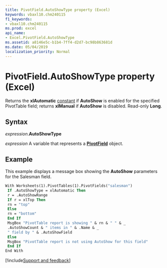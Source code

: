 ```yaml
---
title: PivotField.AutoShowType property (Excel)
keywords: vbaxl10.chm240115
f1_keywords:
- vbaxl10.chm240115
ms.prod: excel
api_name:
- Excel.PivotField.AutoShowType
ms.assetid: a8146e5c-b1b4-7ff4-d2d7-bc98b863681d
ms.date: 05/04/2019
localization_priority: Normal
---
```



# PivotField.AutoShowType property (Excel)

Returns the **xlAutomatic** [constant](excel.constants.md) if **AutoShow** is enabled for the specified PivotTable field; returns **xlManual** if **AutoShow** is disabled. Read-only **Long**.


## Syntax

_expression_.**AutoShowType**

_expression_ A variable that represents a **[PivotField](Excel.PivotField.md)** object.


## Example

This example displays a message box showing the **AutoShow** parameters for the Salesman field.

```vb
With Worksheets(1).PivotTables(1).PivotFields("salesman") 
 If .AutoShowType = xlAutomatic Then 
 r = .AutoShowRange 
 If r = xlTop Then 
 rn = "top" 
 Else 
 rn = "bottom" 
 End If 
 MsgBox "PivotTable report is showing " & rn & " " & _ 
 .AutoShowCount & " items in " & .Name & _ 
 " field by " & .AutoShowField 
 Else 
 MsgBox "PivotTable report is not using AutoShow for this field" 
 End If 
End With
```




[!include[Support and feedback](~/includes/feedback-boilerplate.md)]